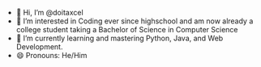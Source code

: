 - 👋 Hi, I’m @doitaxcel
- 👀 I’m interested in Coding ever since highschool and am now already a college student taking a Bachelor of Science in Computer Science
- 🌱 I’m currently learning and mastering Python, Java, and Web Development.
- 😄 Pronouns: He/Him

<!---
doitaxcel/doitaxcel is a ✨ special ✨ repository because its `README.md` (this file) appears on your GitHub profile.
You can click the Preview link to take a look at your changes.
--->

